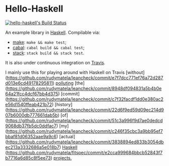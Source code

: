 Hello-Haskell
=============

[![hello-haskell's Build Status][build-status]][build-log]

An example library in [Haskell].  Compilable via:

* [make]: `make && make test`;
* [cabal]: `cabal build && cabal test`;
* [stack]: `stack build && stack test`.

It is also under continuous integration on [Travis].

I mainly use this for playing around with Haskell on Travis
[without]  (https://github.com/rudymatela/leancheck/commit/e7f7dcc771ef76a72d287d013e6cd49178295811)
[polluting](https://github.com/rudymatela/leancheck/commit/d0ab594d0eb58e6bb9cb151e5130de6ca2528a67)
[the]      (https://github.com/rudymatela/leancheck/commit/8948df094831a5b4b0e64a21fcc4dcf67bb4d375)
[commit]   (https://github.com/rudymatela/leancheck/commit/c7f32facdf1dd0e380ac2e56d1540ffeab421b72)
[history]  (https://github.com/rudymatela/leancheck/commit/22d6f9ed59d09ec214d907b6000db777661dab5b)
[of]       (https://github.com/rudymatela/leancheck/commit/51c3a996f9d7ae0dedcd9068db37fb5dc0ddfac7)
[my]       (https://github.com/rudymatela/leancheck/commit/c246f35cbc3a9bb95ef7bbaf81d06352aae9a9c6)
[actual]   (https://github.com/rudymatela/leancheck/commit/3838894ed833b3054dbec213a3332686a5e018b7)
[Haskell]  (https://github.com/rudymatela/fitspec/commit/e2cca999684bbcb52843f7b7716a6d85c8f5ee73)
[projects.](https://github.com/rudymatela/speculate/commit/56161fde03aea4a0d20c11eb4cee2cffa718ffd0)

[build-status]: https://travis-ci.org/rudymatela/hello-haskell.svg?branch=master
[build-log]:    https://travis-ci.org/rudymatela/hello-haskell

[haskell]: https://www.haskell.org/
[make]:    https://www.gnu.org/software/make/
[cabal]:   https://www.haskell.org/cabal/
[stack]:   https://www.haskellstack.org/
[travis]:  https://travis-ci.org/
